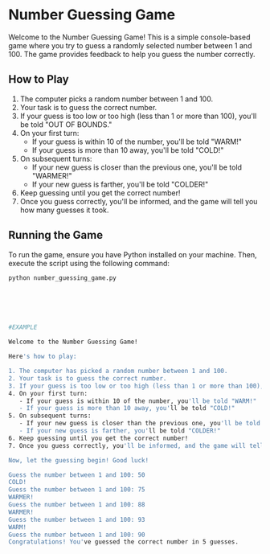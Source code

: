 # Number Guessing Game

Welcome to the Number Guessing Game! This is a simple console-based game where you try to guess a randomly selected number between 1 and 100. The game provides feedback to help you guess the number correctly.

## How to Play

1. The computer picks a random number between 1 and 100.
2. Your task is to guess the correct number.
3. If your guess is too low or too high (less than 1 or more than 100), you'll be told "OUT OF BOUNDS."
4. On your first turn:
   - If your guess is within 10 of the number, you'll be told "WARM!"
   - If your guess is more than 10 away, you'll be told "COLD!"
5. On subsequent turns:
   - If your new guess is closer than the previous one, you'll be told "WARMER!"
   - If your new guess is farther, you'll be told "COLDER!"
6. Keep guessing until you get the correct number!
7. Once you guess correctly, you'll be informed, and the game will tell you how many guesses it took.

## Running the Game

To run the game, ensure you have Python installed on your machine. Then, execute the script using the following command:

```sh
python number_guessing_game.py






#EXAMPLE

Welcome to the Number Guessing Game!

Here's how to play:

1. The computer has picked a random number between 1 and 100.
2. Your task is to guess the correct number.
3. If your guess is too low or too high (less than 1 or more than 100), you'll be told "OUT OF BOUNDS."
4. On your first turn:
   - If your guess is within 10 of the number, you'll be told "WARM!"
   - If your guess is more than 10 away, you'll be told "COLD!"
5. On subsequent turns:
   - If your new guess is closer than the previous one, you'll be told "WARMER!"
   - If your new guess is farther, you'll be told "COLDER!"
6. Keep guessing until you get the correct number!
7. Once you guess correctly, you'll be informed, and the game will tell you how many guesses it took.

Now, let the guessing begin! Good luck!

Guess the number between 1 and 100: 50
COLD!
Guess the number between 1 and 100: 75
WARMER!
Guess the number between 1 and 100: 88
WARMER!
Guess the number between 1 and 100: 93
WARM!
Guess the number between 1 and 100: 90
Congratulations! You've guessed the correct number in 5 guesses.
